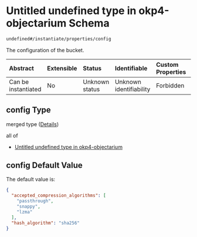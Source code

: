 # Untitled undefined type in okp4-objectarium Schema

```txt
undefined#/instantiate/properties/config
```

The configuration of the bucket.

| Abstract            | Extensible | Status         | Identifiable            | Custom Properties | Additional Properties | Access Restrictions | Defined In                                                                     |
| :------------------ | :--------- | :------------- | :---------------------- | :---------------- | :-------------------- | :------------------ | :----------------------------------------------------------------------------- |
| Can be instantiated | No         | Unknown status | Unknown identifiability | Forbidden         | Allowed               | none                | [okp4-objectarium.json\*](schema/okp4-objectarium.json "open original schema") |

## config Type

merged type ([Details](okp4-objectarium-instantiatemsg-properties-config.md))

all of

*   [Untitled undefined type in okp4-objectarium](okp4-objectarium-instantiatemsg-properties-config-allof-0.md "check type definition")

## config Default Value

The default value is:

```json
{
  "accepted_compression_algorithms": [
    "passthrough",
    "snappy",
    "lzma"
  ],
  "hash_algorithm": "sha256"
}
```
